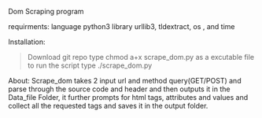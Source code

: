 Dom Scraping program

requirments:
language python3
library urllib3, tldextract, os , and time

Installation:
> Download git repo 
> type chmod a+x scrape_dom.py as a excutable file
> to run the script type ./scrape_dom.py

About:
Scrape_dom takes 2 input url and method query(GET/POST) and parse through the source code and header and then outputs it in the Data_file Folder, it further prompts for html tags, attributes and values and collect all the requested tags and saves it in the output folder.
